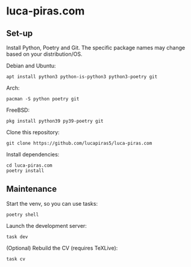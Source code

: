 # luca-piras.com

## Set-up

Install Python, Poetry and Git. The specific package names may change based on your distribution/OS.

Debian and Ubuntu:

```
apt install python3 python-is-python3 python3-poetry git
```

Arch:

```
pacman -S python poetry git
```

FreeBSD:

```
pkg install python39 py39-poetry git
```

Clone this repository:

```
git clone https://github.com/lucapiras5/luca-piras.com
```

Install dependencies:

```
cd luca-piras.com
poetry install
```

## Maintenance

Start the venv, so you can use tasks:

```
poetry shell
```

Launch the development server:

```
task dev
```

(Optional) Rebuild the CV (requires TeXLive):

```
task cv
```
